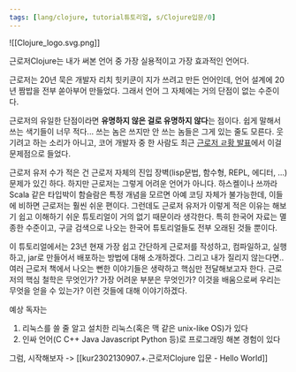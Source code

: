 ```yaml
---
tags: [lang/clojure, tutorial튜토리얼, s/Clojure입문/0]
---
```

![[Clojure_logo.svg.png]]

근로저Clojure는 내가 써본 언어 중 가장 실용적이고 가장 효과적인 언어다.  <!-- [[kur2302030653.왜 Clojure인가]] -->

근로저는 20년 묵은 개발자 리치 힛키쿤이 지가 쓰려고 만든 언어인데, 언어 설계에 20년 짬밥을 전부 쏟아부어 만들었다. 그래서 언어 그 자체에는 거의 단점이 없는 수준이다. 

근로저의 유일한 단점이라면 **유명하지 않은 걸로 유명하지 않다**는 점이다. 
쉽게 말해서 쓰는 색기들이 너무 적다... 쓰는 놈은 쓰지만 안 쓰는 놈들은 그게 있는 줄도 모른다.
웃기려고 하는 소리가 아니고, 코어 개발자 중 한 사람도 최근 [근로저 ㄹ황 발표](https://youtu.be/VRfaAhlkF0Q?t=2303)에서 이걸 문제점으로 들었다.

근로저 유저 수가 적은 건 근로저 자체의 진입 장벽(lisp문법, 함수형, REPL, 에디터, ...) 문제가 있긴 하다. 하지만 근로저는 그렇게 어려운 언어가 아니다. 하스켈이나 쓰까라Scala 같은 타입박이 함슬람은 특정 개념을 모르면 아예 코딩 자체가 불가능한데, 이들에 비하면 근로저는 훨씬 쉬운 편이다. 그런데도 근로저 유저가 이렇게 적은 이유는 해보기 쉽고 이해하기 쉬운 튜토리얼이 거의 없기 때문이라 생각한다. 특히 한국어 자료는 멸종한 수준이고, 구글 검색으로 나오는 한국어 튜토리얼들도 전부 오래된 것들 뿐이다.

이 튜토리얼에서는 23년 현재 가장 쉽고 간단하게 근로저를 작성하고, 컴파일하고, 실행하고, jar로 만들어서 배포하는 방법에 대해 소개하겠다.
그리고 내가 질리지 않는다면.. 여러 근로저 책에서 나오는 뻔한 이야기들은 생략하고 핵심만 전달해보고자 한다. 근로저의 핵심 철학은 무엇인가? 가장 어려운 부분은 무엇인가? 이것을 배움으로써 우리는 무엇을 얻을 수 있는가? 이런 것들에 대해 이야기하겠다.

예상 독자는 
1. 리눅스를 쓸 줄 알고 설치한 리눅스(혹은 맥 같은 unix-like OS)가 있다
2. 인싸 언어(C C++ Java Javascript Python 등)로 프로그래밍 해본 경험이 있다

그럼, 시작해보자 -> [[kur2302130907.+.근로저Clojure 입문 - Hello World]]